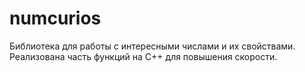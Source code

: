 # numcurios

Библиотека для работы с интересными числами и их свойствами.  
Реализована часть функций на C++ для повышения скорости.
